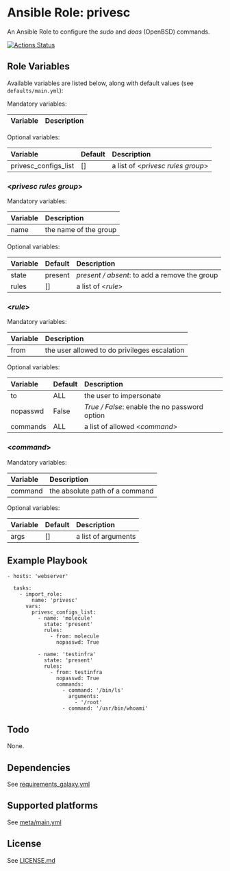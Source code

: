 # Ansible Role: privesc

An Ansible Role to configure the *sudo* and *doas* (OpenBSD) commands.

[![Actions Status](https://github.com/tristan-weil/ansible-role-privesc/workflows/molecule/badge.svg?branch=master)](https://github.com/tristan-weil/ansible-role-privesc/actions)

## Role Variables

Available variables are listed below, along with default values (see `defaults/main.yml`):

Mandatory variables:

| Variable      | Description |
| :------------ | :---------- |

Optional variables:

| Variable                | Default | Description |
| :---------------------- | :------ | :---------- |
| privesc_configs_list    | []      | a list of <*privesc rules group*> |
    
### <*privesc rules group*>    

Mandatory variables:

| Variable      | Description |
| :------------ | :---------- |
| name          | the name of the group |

Optional variables:

| Variable      | Default | Description |
| :------------ | :------ | :---------- |
| state         | present | *present / absent*: to add a remove the group |
| rules         | []      | a list of <*rule*>

### <*rule*>

Mandatory variables:

| Variable      | Description |
| :------------ | :---------- |
| from          | the user allowed to do privileges escalation |

Optional variables:

| Variable      | Default | Description |
| :------------ | :------ | :---------- |
| to            | ALL     | the user to impersonate |
| nopasswd      | False   | *True / False*: enable the no password option |
| commands      | ALL     | a list of allowed <*command*> |

### <*command*>

Mandatory variables:

| Variable      | Description |
| :------------ | :---------- |
| command       | the absolute path of a command |

Optional variables:

| Variable      | Default | Description |
| :------------ | :------ | :---------- |
| args          | []     | a list of arguments |

## Example Playbook

    - hosts: 'webserver'
    
      tasks:
        - import_role:
            name: 'privesc'
          vars:
            privesc_configs_list:
              - name: 'molecule'
                state: 'present'
                rules:
                  - from: molecule
                    nopasswd: True
    
              - name: 'testinfra'
                state: 'present'
                rules:
                  - from: testinfra
                    nopasswd: True
                    commands:
                      - command: '/bin/ls'
                        arguments:
                          - '/root'
                      - command: '/usr/bin/whoami'

## Todo

None.

## Dependencies

See [requirements_galaxy.yml](https://github.com/tristan-weil/ansible-role-privesc/blob/master/requirements_galaxy.yml)

## Supported platforms

See [meta/main.yml](https://github.com/tristan-weil/ansible-role-privesc/blob/master/meta/main.yml)

## License

See [LICENSE.md](LICENSE.md)

